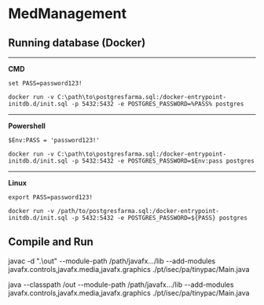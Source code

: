 # MedManagement

## Running database (Docker)
--------
**CMD**

```
set PASS=password123!

docker run -v C:\path\to\postgresfarma.sql:/docker-entrypoint-initdb.d/init.sql -p 5432:5432 -e POSTGRES_PASSWORD=%PASS% postgres
```

--------
**Powershell**

```
$Env:PASS = 'password123!'

docker run -v C:\path\to\postgresfarma.sql:/docker-entrypoint-initdb.d/init.sql -p 5432:5432 -e POSTGRES_PASSWORD=$Env:pass postgres
```

--------
**Linux**

```
export PASS=password123!

docker run -v /path/to/postgresfarma.sql:/docker-entrypoint-initdb.d/init.sql -p 5432:5432 -e POSTGRES_PASSWORD=${PASS} postgres
```

## Compile and Run
javac -d ".\out" --module-path /path/javafx.../lib --add-modules javafx.controls,javafx.media,javafx.graphics ./pt/isec/pa/tinypac/Main.java

java --classpath /out --module-path /path/javafx.../lib --add-modules javafx.controls,javafx.media,javafx.graphics ./pt/isec/pa/tinypac/Main.java